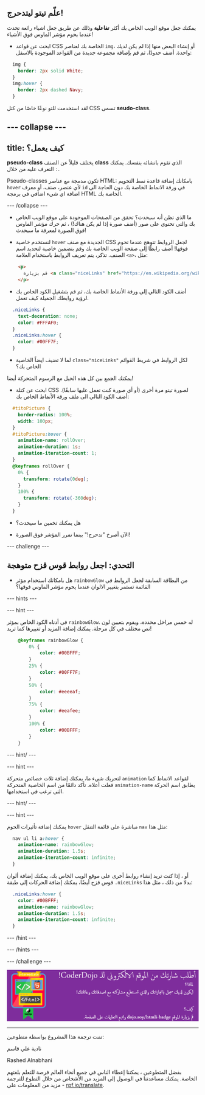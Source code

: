 ## علّم تيتو ليتدحرج!

يمكنك جعل موقع الويب الخاص بك أكثر **تفاعلية** وذلك عن طريق جعل اشياء رائعة تحدث عندما يحوم مؤشر الماوس فوق الأشياء!

+ ابحث عن قواعد CSS الخاصة بك لعناصر `img`، أو إنشاء البعض منها إذا لم يكن لديك واحدة. أضف حدودًا، ثم قم بإضافة مجموعة جديدة من القواعد الموجودة بالاسفل:

```css
  img {
    border: 2px solid White;
  }
  img:hover {
    border: 2px dashed Navy;
  }
```

لقد استخدمت للتو نوعًا خاصًا من كتل CSS تسمى **seudo-class**.

--- collapse ---
---
title: كيف يعمل؟
---

**pseudo-class** يختلف قليلاً عن الصنف **class** الذي تقوم بانشائه بنفسك. يمكنك التعرف عليه من خلال `:`.

Pseudo-classes تكون مدمجة مع عناصر HTML: بامكانك إضافة قاعدة نمط التحويم `hover` لأي عنصر، صنف، أو معرف `id` في ورقة الانماط الخاصة بك دون الحاجة الى اضافة اي شيء اضافي في برمجة HTML الخاصة بك.

--- /collapse ---

+ ما الذي تظن أنه سيحدث؟ تحقق من الصفحات الموجودة على موقع الويب الخاص بك والتي تحتوي على صور (أضف صورة إذا لم يكن هناك!) ، ثم حرك مؤشر الماوس فوق الصورة لمعرفة ما سيحدث!

+ لنستخدم خاصية `hover` الجديدة مع صنف CSS لجعل الروابط تتوهج عندما تحوم فوقها! أضف رابطًا إلى صفحة الويب الخاصة بك وقم بتضمين خاصية لتحديد اسم الصنف. تذكر، يتم تعريف الروابط باستخدام العلامة `<a>`، مثل:

```html
    <p>
      قم بزيارة <a class="niceLinks" href="https://en.wikipedia.org/wiki/Ireland">صفحة ويكيبيديا</a> لتتعرف أكثر عن إيرلندا!
    </p>
```

+ أضف الكود التالي إلى ورقة الأنماط الخاصة بك، ثم قم بتشغيل الكود الخاص بك لرؤية روابطك الجميلة كيف تعمل.

```css
  .niceLinks {
    text-decoration: none;
    color: #FFFAF0;
  }
  .niceLinks:hover {
    color: #00FF7F;
  }
```

+ لما لا تضيف ايضاً الخاصية `class="niceLinks"` لكل الروابط في شريط القوائم الخاص بك؟

يمكنك الجمع بين كل هذه الحيل مع الرسوم المتحركة أيضا!

+ ابحث عن كتلة CSS لصورة تيتو مرة أخرى (أو أي صورة كنت تعمل عليها سابقًا). أضف الكود التالي الى ملف ورقة الأنماط الخاص بك:

```css
  #titoPicture {
    border-radius: 100%;
    width: 100px;
  }
  #titoPicture:hover {
    animation-name: rollOver;
    animation-duration: 1s;
    animation-iteration-count: 1;
  }
  @keyframes rollOver {
    0% {
      transform: rotate(0deg);
    }
    100% {
      transform: rotate(-360deg);
    }
  }
```

+ هل يمكنك تخمين ما سيحدث؟

+ الآن أصرخ "تدحرج!" بينما تمرر المؤشر فوق الصورة!

--- challenge ---

## التحدي: اجعل روابط قوس قزح متوهجة

+ هل بامكانك استخدام مؤثر `rainbowGlow` من البطاقة السابقة لجعل الروابط في القائمة تستمر بتغيير الالوان عندما يحوم مؤشر الماوس فوقها؟

--- hints ---


--- hint ---

في أدناه الكود الخاص بمؤثر `rainbowGlow`. له خمس مراحل محددة، ويقوم بتعيين لون نص مختلف في كل مرحلة. يمكنك إضافة المزيد أو تغييرها كما تريد!

```css
    @keyframes rainbowGlow {
        0% {
            color: #00BFFF;
        }
        25% {
            color: #00FF7F;
        }
        50% {
            color: #eeeeaf;
        }
        75% {
            color: #eeafee;
        }
        100% {
            color: #00BFFF;
        }
    }
```

--- hint/ ---

--- hint ---

لتحريك شيء ما، يمكنك إضافة ثلاث خصائص متحركة `animation` لقواعد الانماط كما فعلت أعلاه. تأكد دائمًا من اسم الخاصية المتحركة `animation-name` يطابق اسم الحركة التي ترغب في استخدامها.

--- hint/ ---

--- hint ---

يمكنك إضافة تأثيرات الحوم `hover` مباشرة على قائمة التنقل `nav` مثل هذا:

```css
  nav ul li a:hover {
    animation-name: rainbowGlow;
    animation-duration: 1.5s;
    animation-iteration-count: infinite;
  }
```

أو ، إذا كنت تريد إنشاء روابط أخرى على موقع الويب الخاص بك، يمكنك إضافة ألوان قوس قزح أيضًا، يمكنك إضافة الحركات إلى طبقة `.niceLinks` بدلا من ذلك ، مثل هذا:

```css
  .niceLinks:hover {
    color: #00BFFF;
    animation-name: rainbowGlow;
    animation-duration: 1.5s;
    animation-iteration-count: infinite;
  }
```

--- /hint ---

--- /hints ---

--- /challenge ---

![](images/badge-footer-image-html-intermed.png)


***
تمت ترجمة هذا المشروع بواسطة متطوعين:

نادية علي قاسم

Rashed Alnabhani

بفضل المتطوعين ، يمكننا إعطاء الناس في جميع أنحاء العالم فرصة للتعلم بلغتهم الخاصة. يمكنك مساعدتنا في الوصول إلى المزيد من الأشخاص من خلال التطوع للترجمة - مزيد من المعلومات على [rpf.io/translate](https://rpf.io/translate).